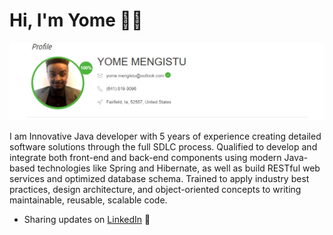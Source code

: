 # Hi, I'm Yome 👋🏾

<img src="https://github.com/yowee/yowee/blob/master/profile.PNG">

I am Innovative Java developer with 5 years of experience creating detailed software solutions through the full SDLC process. Qualified to develop and integrate both front-end and back-end components using modern Java-based technologies like Spring and Hibernate, as well as build RESTful web services and optimized database schema. Trained to apply industry best practices, design architecture, and object-oriented concepts to writing maintainable, reusable, scalable code. 

- Sharing updates on <a href="https://www.linkedin.com/in/yome-mengistu/">LinkedIn</a> 💼
